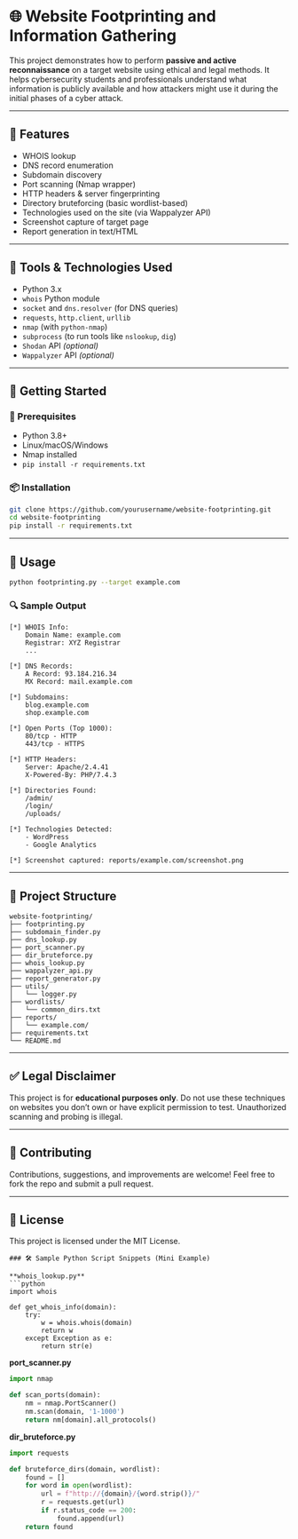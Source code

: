 # 🌐 Website Footprinting and Information Gathering

This project demonstrates how to perform **passive and active reconnaissance** on a target website using ethical and legal methods. It helps cybersecurity students and professionals understand what information is publicly available and how attackers might use it during the initial phases of a cyber attack.

---

## 📌 Features

- WHOIS lookup
- DNS record enumeration
- Subdomain discovery
- Port scanning (Nmap wrapper)
- HTTP headers & server fingerprinting
- Directory bruteforcing (basic wordlist-based)
- Technologies used on the site (via Wappalyzer API)
- Screenshot capture of target page
- Report generation in text/HTML

---

## 🧰 Tools & Technologies Used

- Python 3.x
- `whois` Python module
- `socket` and `dns.resolver` (for DNS queries)
- `requests`, `http.client`, `urllib`
- `nmap` (with `python-nmap`)
- `subprocess` (to run tools like `nslookup`, `dig`)
- `Shodan` API *(optional)*
- `Wappalyzer` API *(optional)*

---

## 🚀 Getting Started

### 🔧 Prerequisites

- Python 3.8+
- Linux/macOS/Windows
- Nmap installed
- `pip install -r requirements.txt`

### 📦 Installation

```bash
git clone https://github.com/yourusername/website-footprinting.git
cd website-footprinting
pip install -r requirements.txt
````

---

## 🧪 Usage

```bash
python footprinting.py --target example.com
```

### 🔍 Sample Output

```
[*] WHOIS Info:
    Domain Name: example.com
    Registrar: XYZ Registrar
    ...

[*] DNS Records:
    A Record: 93.184.216.34
    MX Record: mail.example.com

[*] Subdomains:
    blog.example.com
    shop.example.com

[*] Open Ports (Top 1000):
    80/tcp - HTTP
    443/tcp - HTTPS

[*] HTTP Headers:
    Server: Apache/2.4.41
    X-Powered-By: PHP/7.4.3

[*] Directories Found:
    /admin/
    /login/
    /uploads/

[*] Technologies Detected:
    - WordPress
    - Google Analytics

[*] Screenshot captured: reports/example.com/screenshot.png
```

---

## 📁 Project Structure

```
website-footprinting/
├── footprinting.py
├── subdomain_finder.py
├── dns_lookup.py
├── port_scanner.py
├── dir_bruteforce.py
├── whois_lookup.py
├── wappalyzer_api.py
├── report_generator.py
├── utils/
│   └── logger.py
├── wordlists/
│   └── common_dirs.txt
├── reports/
│   └── example.com/
├── requirements.txt
└── README.md
```

---

## ✅ Legal Disclaimer

This project is for **educational purposes only**. Do not use these techniques on websites you don’t own or have explicit permission to test. Unauthorized scanning and probing is illegal.

---

## 🤝 Contributing

Contributions, suggestions, and improvements are welcome! Feel free to fork the repo and submit a pull request.

---

## 📜 License

This project is licensed under the MIT License.

````
### 🛠 Sample Python Script Snippets (Mini Example)

**whois_lookup.py**
```python
import whois

def get_whois_info(domain):
    try:
        w = whois.whois(domain)
        return w
    except Exception as e:
        return str(e)
````

**port\_scanner.py**

```python
import nmap

def scan_ports(domain):
    nm = nmap.PortScanner()
    nm.scan(domain, '1-1000')
    return nm[domain].all_protocols()
```

**dir\_bruteforce.py**

```python
import requests

def bruteforce_dirs(domain, wordlist):
    found = []
    for word in open(wordlist):
        url = f"http://{domain}/{word.strip()}/"
        r = requests.get(url)
        if r.status_code == 200:
            found.append(url)
    return found
